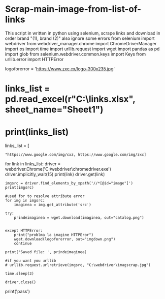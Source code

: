 # Scrap-main-image-from-list-of-links
This script in written in python using selenium, scrape links and download in order brand "(1), brand (2)" also ignore  some errors 
from selenium import webdriver
from webdriver_manager.chrome import ChromeDriverManager
import os
import time
import urllib.request
import wget
import pandas as pd
import glob
from selenium.webdriver.common.keys import Keys
from urllib.error import HTTPError

logoforerror = 'https://www.zxc.cx/logo-300x235.jpg'

# links_list = pd.read_excel(r"C:\links.xlsx", sheet_name="Sheet1")
# print(links_list)

links_list = [

    "https://www.google.com/img/cxz, https://www.google.com/img/zxc]

for link in links_list:
    driver = webdriver.Chrome('C:\webdriver\chromedriver.exe')
    driver.implicitly_wait(15)
    print(link)
    driver.get(link)

    imgsrc = driver.find_elements_by_xpath('//*[@id="image"]')
    print(imgsrc)
    
    #used for to resolve attribute error
    for img in imgsrc:
        imaginea = img.get_attribute('src')

    try:
        prindeimaginea = wget.download(imaginea, out="catalog.png")


    except HTTPError:
        print("problma la imagine HTTPEror")
        wget.download(logoforerror, out="imgdown.png")
        continue

    print('Saved file: ', prindeimaginea)
    
    #if you want you urllib
    # urllib.request.urlretrieve(imgsrc, "C:\webdriver\imagscrap.jpg")

    time.sleep(3)  

    driver.close()

print('pass')
